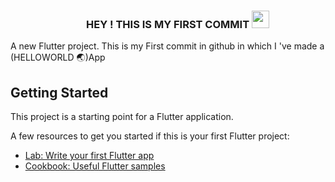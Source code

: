 <h3 align="center">
  &nbsp;&nbsp;&nbsp;&nbsp;&nbsp;&nbsp;&nbsp; HEY ! THIS IS MY FIRST COMMIT 
  <img src="https://media.giphy.com/media/hvRJCLFzcasrR4ia7z/giphy.gif" width="28">
</h3>

A new Flutter project.
This is my First commit in github in which I 've made a (HELLOWORLD 🌏)App 

## Getting Started

This project is a starting point for a Flutter application.

A few resources to get you started if this is your first Flutter project:

- [Lab: Write your first Flutter app](https://docs.flutter.dev/get-started/codelab)
- [Cookbook: Useful Flutter samples](https://docs.flutter.dev/cookbook)


